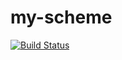 # my-scheme 
[![Build Status](https://travis-ci.org/juanbono/my-scheme.svg?branch=master)](https://travis-ci.org/juanbono/my-scheme)
